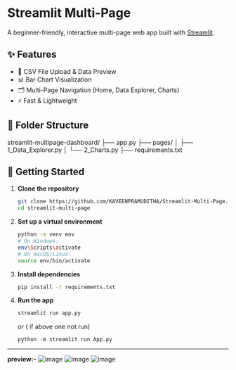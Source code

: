 # Streamlit Multi-Page 

A beginner-friendly, interactive multi-page web app built with [Streamlit](https://streamlit.io/).

## ✨ Features

- 📁 CSV File Upload & Data Preview
- 📊 Bar Chart Visualization
- 🗂️ Multi-Page Navigation (Home, Data Explorer, Charts)
- ⚡ Fast & Lightweight

## 📁 Folder Structure

streamlit-multipage-dashboard/
├── app.py
├── pages/
│   ├── 1_Data_Explorer.py
│   └── 2_Charts.py
├── requirements.txt

## 🚀 Getting Started

1. **Clone the repository**

   ```bash
   git clone https://github.com/KAVEENPRAMUDITHA/Streamlit-Multi-Page.git
   cd streamlit-multi-page
   ```

2. **Set up a virtual environment**

   ```bash
   python -m venv env
   # On Windows:
   env\Scripts\activate
   # On macOS/Linux:
   source env/bin/activate
   ```

3. **Install dependencies**

   ```bash
   pip install -r requirements.txt
   ```

4. **Run the app**
   ```bash
   streamlit run app.py
   ```
   or ( if above one not run)
   ```
   python -m streamlit run App.py

---
**preview:-**
![image](https://github.com/user-attachments/assets/63cfa4f6-65e7-40e8-8a7a-59200fe1a2b5)
![image](https://github.com/user-attachments/assets/94c21759-4f47-49d4-88b7-dce4610830c1)
![image](https://github.com/user-attachments/assets/2eefe094-0114-4ba5-931f-34872b5daf44)





